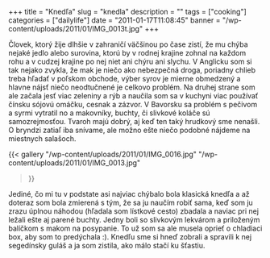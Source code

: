 +++
title = "Knedľa"
slug = "knedla"
description = ""
tags = ["cooking"]
categories = ["dailylife"]
date = "2011-01-17T11:08:45"
banner = "/wp-content/uploads/2011/01/IMG_0013t.jpg"
+++

Človek, ktorý žije dlhšie v zahraničí väčšinou po čase zistí, že mu chýba nejaké jedlo alebo
surovina, ktorú by v rodnej krajine zohnal na každom rohu a v cudzej krajine po nej niet ani chýru
ani slychu. V Anglicku som si tak nejako zvykla, že mak je niečo ako nebezpečná droga, poriadny chlieb treba
hľadať v poľskom obchode, výber syrov je mierne obmedzený a hlavne nájsť niečo neodtučnené je
celkovo problém. Na druhej strane som ale začala jesť viac zeleniny a rýb a naučila som sa v
kuchyni viac používať čínsku sójovú omáčku, cesnak a zázvor. V Bavorsku sa problém s pečivom a
syrmi vytratil no a makovníky, buchty, či slivkové koláče sú samozrejmosťou. Tvaroh majú dobrý, aj
keď ten taký hrudkový sme nenašli. O bryndzi zatiaľ iba snívame, ale možno ešte niečo podobné
nájdeme na miestnych salašoch.

{{< gallery
    "/wp-content/uploads/2011/01/IMG_0016.jpg"
    "/wp-content/uploads/2011/01/IMG_0013.jpg"
>}}

Jediné, čo mi tu v podstate asi najviac chýbalo bola klasická knedľa a až doteraz som bola zmierená
s tým, že sa ju naučím robiť sama, keď som ju zrazu úplnou náhodou (hľadala som lístkové cesto)
zbadala a naviac pri nej ležali ešte aj parené buchty. Jedny boli so slivkovým lekvárom a
priloženým balíčkom s makom na posypanie. To už som sa ale musela oprieť o chladiaci box, aby som
to predýchala :). Knedľu sme si hneď zobrali a spravili k nej segedínsky guláš a ja som zistila,
ako málo stačí ku šťastiu.
